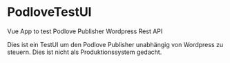 # PodloveTestUI
Vue App to test Podlove Publisher Wordpress Rest API

Dies ist ein TestUI um den Podlove Publisher unabhängig von Wordpress zu steuern. Dies ist nicht als Produktionssystem gedacht.
